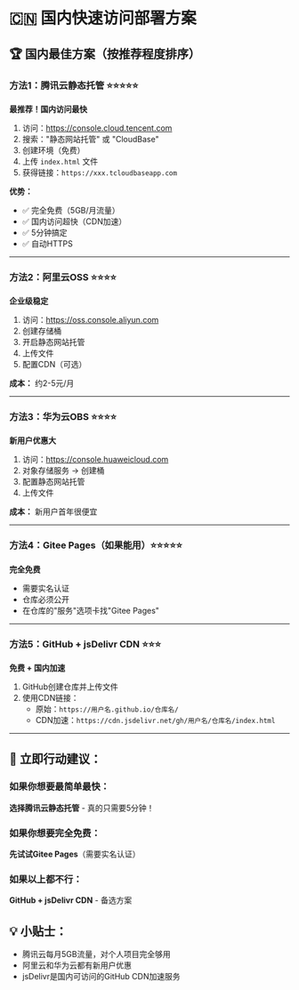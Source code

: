 # 🇨🇳 国内快速访问部署方案

## 🏆 国内最佳方案（按推荐程度排序）

### 方法1：腾讯云静态托管 ⭐⭐⭐⭐⭐
**最推荐！国内访问最快**
1. 访问：https://console.cloud.tencent.com
2. 搜索："静态网站托管" 或 "CloudBase"
3. 创建环境（免费）
4. 上传 `index.html` 文件
5. 获得链接：`https://xxx.tcloudbaseapp.com`

**优势：**
- ✅ 完全免费（5GB/月流量）
- ✅ 国内访问超快（CDN加速）
- ✅ 5分钟搞定
- ✅ 自动HTTPS

---

### 方法2：阿里云OSS ⭐⭐⭐⭐
**企业级稳定**
1. 访问：https://oss.console.aliyun.com
2. 创建存储桶
3. 开启静态网站托管
4. 上传文件
5. 配置CDN（可选）

**成本：** 约2-5元/月

---

### 方法3：华为云OBS ⭐⭐⭐⭐
**新用户优惠大**
1. 访问：https://console.huaweicloud.com
2. 对象存储服务 → 创建桶
3. 配置静态网站托管
4. 上传文件

**成本：** 新用户首年很便宜

---

### 方法4：Gitee Pages（如果能用）⭐⭐⭐⭐⭐
**完全免费**
- 需要实名认证
- 仓库必须公开
- 在仓库的"服务"选项卡找"Gitee Pages"

---

### 方法5：GitHub + jsDelivr CDN ⭐⭐⭐
**免费 + 国内加速**
1. GitHub创建仓库并上传文件
2. 使用CDN链接：
   - 原始：`https://用户名.github.io/仓库名/`
   - CDN加速：`https://cdn.jsdelivr.net/gh/用户名/仓库名/index.html`

---

## 🚀 立即行动建议：

### 如果你想要最简单最快：
**选择腾讯云静态托管** - 真的只需要5分钟！

### 如果你想要完全免费：
**先试试Gitee Pages**（需要实名认证）

### 如果以上都不行：
**GitHub + jsDelivr CDN** - 备选方案

## 💡 小贴士：
- 腾讯云每月5GB流量，对个人项目完全够用
- 阿里云和华为云都有新用户优惠
- jsDelivr是国内可访问的GitHub CDN加速服务
